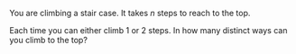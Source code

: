 You are climbing a stair case. It takes *n* steps to reach to the top.

Each time you can either climb 1 or 2 steps. In how many distinct ways can you climb to the top?
